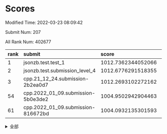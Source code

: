# Scores

Modified Time: 2022-03-23 08:09:42

Submit Num: 207

All Rank Num: 402677

| rank |               submit               |       score        |       sigma        | pk_num |
| :--- | :--------------------------------- | :----------------- | :----------------- | :----- |
| 1    | jsonzb.test.test_1                 | 1012.7362344052066 | 0.7989740651954336 | 7782   |
| 2    | jsonzb.test.submission_level_4     | 1012.6776291518355 | 0.8056733987541287 | 7788   |
| 3    | cpp.21_12_24.submission-2b2ea0d7   | 1012.2693102272162 | 0.7873236612506733 | 7781   |
| 54   | cpp.2022_01_09.submission-5b0e3de2 | 1004.9502942904463 | 0.7129715688309849 | 7784   |
| 61   | cpp.2022_01_09.submission-816672bd | 1004.0932135301593 | 0.7112559573029454 | 7783   |


<details>
<summary>全部</summary>

| rank |                 submit                 |       score        |       sigma        | pk_num |
| :--- | :------------------------------------- | :----------------- | :----------------- | :----- |
| 1    | jsonzb.test.test_1                     | 1012.7362344052066 | 0.7989740651954336 | 7782   |
| 2    | jsonzb.test.submission_level_4         | 1012.6776291518355 | 0.8056733987541287 | 7788   |
| 3    | cpp.21_12_24.submission-2b2ea0d7       | 1012.2693102272162 | 0.7873236612506733 | 7781   |
| 4    | gobigger.level_3.submission_level_3_4  | 1011.6036299317677 | 0.7672181017786979 | 7783   |
| 5    | gobigger.level_3.submission_level_3_30 | 1011.2090982339331 | 0.7559009598787869 | 7783   |
| 6    | gobigger.level_3.submission_level_3_24 | 1011.1375003171198 | 0.7860712188367092 | 7781   |
| 7    | gobigger.level_3.submission_level_3_1  | 1011.037894772274  | 0.7619906263836392 | 7776   |
| 8    | gobigger.level_3.submission_level_3_5  | 1010.9397010689049 | 0.7693851833959479 | 7780   |
| 9    | gobigger.level_3.submission_level_3_29 | 1010.8335178162775 | 0.7583630468977082 | 7784   |
| 10   | gobigger.level_3.submission_level_3_36 | 1010.7390059812445 | 0.7492830301591306 | 7780   |
| 11   | gobigger.level_3.submission_level_3_43 | 1010.697503326231  | 0.7822222439189068 | 7786   |
| 12   | gobigger.level_3.submission_level_3_34 | 1010.6926744809094 | 0.7647517482028878 | 7779   |
| 13   | gobigger.level_3.submission_level_3_3  | 1010.639999932368  | 0.7666798314065809 | 7780   |
| 14   | gobigger.level_3.submission_level_3_42 | 1010.5821605834803 | 0.7474793012016322 | 7776   |
| 15   | gobigger.level_3.submission_level_3_0  | 1010.4766689828839 | 0.7717568562750761 | 7781   |
| 16   | gobigger.level_3.submission_level_3_32 | 1010.4131087429506 | 0.7565252448731756 | 7776   |
| 17   | gobigger.level_3.submission_level_3_45 | 1010.3633632835508 | 0.7549735831209272 | 7781   |
| 18   | gobigger.level_3.submission_level_3_16 | 1010.3348596023081 | 0.7535237695799155 | 7776   |
| 19   | gobigger.level_3.submission_level_3_25 | 1010.3116479400413 | 0.7679730294998015 | 7786   |
| 20   | gobigger.level_3.submission_level_3_14 | 1010.2906393899706 | 0.7466261536292025 | 7776   |
| 21   | gobigger.level_3.submission_level_3_19 | 1010.2586636140563 | 0.7680202034250705 | 7775   |
| 22   | gobigger.level_3.submission_level_3_46 | 1010.1827739245186 | 0.7623701274114107 | 7785   |
| 23   | gobigger.level_3.submission_level_3_27 | 1010.1728341199356 | 0.7399304019034306 | 7775   |
| 24   | gobigger.level_3.submission_level_3_11 | 1010.1489175486032 | 0.771176113718753  | 7772   |
| 25   | gobigger.level_3.submission_level_3_15 | 1010.1131771457825 | 0.7635305062869927 | 7784   |
| 26   | gobigger.level_3.submission_level_3_48 | 1010.0764628229844 | 0.7639779497265626 | 7778   |
| 27   | gobigger.level_3.submission_level_3_20 | 1010.0724414126679 | 0.7684585244909716 | 7780   |
| 28   | gobigger.level_3.submission_level_3_23 | 1010.0095788861244 | 0.7317227747255051 | 7783   |
| 29   | gobigger.level_3.submission_level_3_40 | 1009.9917450445304 | 0.7680782005534696 | 7784   |
| 30   | gobigger.level_3.submission_level_3_37 | 1009.9649363514918 | 0.7828564238468873 | 7782   |
| 31   | gobigger.level_3.submission_level_3_9  | 1009.8892661738572 | 0.7818685970994382 | 7781   |
| 32   | gobigger.level_3.submission_level_3_39 | 1009.8758852955377 | 0.7587578827921235 | 7781   |
| 33   | gobigger.level_3.submission_level_3_10 | 1009.8729020926331 | 0.7557282930036299 | 7783   |
| 34   | gobigger.level_3.submission_level_3_49 | 1009.8518282715552 | 0.7453380702532453 | 7784   |
| 35   | gobigger.level_3.submission_level_3_12 | 1009.8492953764154 | 0.7499253692491773 | 7784   |
| 36   | gobigger.level_3.submission_level_3_41 | 1009.846708940482  | 0.7440747884509827 | 7780   |
| 37   | gobigger.level_3.submission_level_3_35 | 1009.8262935026693 | 0.743708699365881  | 7781   |
| 38   | gobigger.level_3.submission_level_3_33 | 1009.7494195074735 | 0.7640261328687968 | 7781   |
| 39   | gobigger.level_3.submission_level_3_22 | 1009.6614167219772 | 0.7581264414071209 | 7778   |
| 40   | gobigger.level_3.submission_level_3_6  | 1009.6578603984645 | 0.7427975254656539 | 7784   |
| 41   | gobigger.level_3.submission_level_3_44 | 1009.4904537006145 | 0.7655129607241411 | 7785   |
| 42   | gobigger.level_3.submission_level_3_21 | 1009.2543177951169 | 0.7511817605237222 | 7780   |
| 43   | gobigger.level_3.submission_level_3_28 | 1009.1937687424706 | 0.7384242734362808 | 7786   |
| 44   | gobigger.level_3.submission_level_3_18 | 1009.1305760256189 | 0.7562972681586323 | 7780   |
| 45   | gobigger.level_3.submission_level_3_31 | 1009.1207396593996 | 0.730413146617703  | 7786   |
| 46   | gobigger.level_3.submission_level_3_26 | 1009.1185034962409 | 0.742223765008248  | 7782   |
| 47   | gobigger.level_3.submission_level_3_2  | 1009.0638936867023 | 0.7429256700801194 | 7783   |
| 48   | gobigger.level_3.submission_level_3_7  | 1009.050645205416  | 0.7512574246007043 | 7784   |
| 49   | gobigger.level_3.submission_level_3_8  | 1008.9922842790409 | 0.7639885700986786 | 7780   |
| 50   | gobigger.level_3.submission_level_3_38 | 1008.9765773732363 | 0.7349950290170203 | 7782   |
| 51   | gobigger.level_3.submission_level_3_17 | 1008.965957225508  | 0.757573689655964  | 7783   |
| 52   | gobigger.level_3.submission_level_3_47 | 1008.9389600247396 | 0.7487412247950991 | 7784   |
| 53   | gobigger.level_3.submission_level_3_13 | 1008.8474400770804 | 0.750241565103926  | 7781   |
| 54   | cpp.2022_01_09.submission-5b0e3de2     | 1004.9502942904463 | 0.7129715688309849 | 7784   |
| 55   | gobigger.level_1.submission_level_1_26 | 1004.6300902491571 | 0.7223751848523274 | 7781   |
| 56   | gobigger.level_1.submission_level_1_19 | 1004.4796846015787 | 0.718931166110982  | 7788   |
| 57   | gobigger.level_1.submission_level_1_12 | 1004.467679675784  | 0.7276687400805306 | 7776   |
| 58   | gobigger.level_1.submission_level_1_43 | 1004.307858159946  | 0.7276596165680723 | 7781   |
| 59   | gobigger.level_1.submission_level_1_35 | 1004.2782135415123 | 0.7247906701082352 | 7783   |
| 60   | gobigger.level_1.submission_level_1_30 | 1004.2026705078678 | 0.7243220074662813 | 7783   |
| 61   | cpp.2022_01_09.submission-816672bd     | 1004.0932135301593 | 0.7112559573029454 | 7783   |
| 62   | gobigger.level_1.submission_level_1_44 | 1004.066455689667  | 0.7323419807795679 | 7781   |
| 63   | gobigger.level_1.submission_level_1_42 | 1003.9548552941822 | 0.7184116958497463 | 7780   |
| 64   | gobigger.level_1.submission_level_1_45 | 1003.9345685932266 | 0.7102845735315642 | 7781   |
| 65   | gobigger.level_1.submission_level_1_7  | 1003.9305295680604 | 0.7193703885786753 | 7779   |
| 66   | gobigger.level_1.submission_level_1_41 | 1003.7580342625282 | 0.7083052789265589 | 7779   |
| 67   | gobigger.level_1.submission_level_1_1  | 1003.750948041043  | 0.7178142751012156 | 7781   |
| 68   | gobigger.level_1.submission_level_1_23 | 1003.7286392604484 | 0.7081411922110799 | 7779   |
| 69   | gobigger.level_1.submission_level_1_18 | 1003.6334395301532 | 0.7149533416568481 | 7784   |
| 70   | gobigger.level_1.submission_level_1_2  | 1003.5788598283882 | 0.7123080292276739 | 7788   |
| 71   | gobigger.level_1.submission_level_1_3  | 1003.5675970684538 | 0.7077240392769241 | 7783   |
| 72   | gobigger.level_1.submission_level_1_38 | 1003.5254918907015 | 0.7213436848060693 | 7777   |
| 73   | gobigger.level_1.submission_level_1_0  | 1003.4790481509747 | 0.7153485981594562 | 7780   |
| 74   | gobigger.level_1.submission_level_1_29 | 1003.4327764440228 | 0.7219083109947091 | 7784   |
| 75   | gobigger.level_1.submission_level_1_15 | 1003.3696150042897 | 0.7249847395171103 | 7783   |
| 76   | gobigger.level_1.submission_level_1_4  | 1003.3584642478231 | 0.7049954827310627 | 7781   |
| 77   | gobigger.level_1.submission_level_1_32 | 1003.345873086639  | 0.7242861852361033 | 7779   |
| 78   | gobigger.level_1.submission_level_1_34 | 1003.2968529289647 | 0.7280082636051465 | 7782   |
| 79   | gobigger.level_1.submission_level_1_33 | 1003.2627183652388 | 0.7082101522330396 | 7783   |
| 80   | gobigger.level_1.submission_level_1_11 | 1003.1531309638538 | 0.7099401408671644 | 7781   |
| 81   | gobigger.level_1.submission_level_1_20 | 1003.1521600077267 | 0.717260266542848  | 7784   |
| 82   | gobigger.level_1.submission_level_1_14 | 1003.1445991920349 | 0.709700924888453  | 7784   |
| 83   | gobigger.level_1.submission_level_1_40 | 1003.1438177186855 | 0.7125717542394078 | 7779   |
| 84   | gobigger.level_1.submission_level_1_8  | 1003.1300371647075 | 0.7015518401305533 | 7778   |
| 85   | gobigger.level_1.submission_level_1_47 | 1003.1144825669326 | 0.7233761338910507 | 7782   |
| 86   | gobigger.level_1.submission_level_1_49 | 1003.0547673539721 | 0.7105092629675287 | 7785   |
| 87   | gobigger.level_1.submission_level_1_9  | 1003.0185135907095 | 0.703470468618152  | 7784   |
| 88   | gobigger.level_1.submission_level_1_5  | 1002.9909632737204 | 0.7195198704820366 | 7780   |
| 89   | gobigger.level_1.submission_level_1_48 | 1002.9303130311041 | 0.7041273469709607 | 7782   |
| 90   | gobigger.level_1.submission_level_1_27 | 1002.9160580467238 | 0.7241267375654254 | 7786   |
| 91   | gobigger.level_1.submission_level_1_10 | 1002.9052931610076 | 0.713974292098803  | 7782   |
| 92   | gobigger.level_1.submission_level_1_37 | 1002.855987491086  | 0.7219864845877907 | 7785   |
| 93   | gobigger.level_1.submission_level_1_36 | 1002.833610523777  | 0.7141807316972062 | 7783   |
| 94   | gobigger.level_1.submission_level_1_22 | 1002.8292469366236 | 0.7208795688243922 | 7780   |
| 95   | gobigger.level_1.submission_level_1_17 | 1002.7425619569225 | 0.7133555247394912 | 7784   |
| 96   | gobigger.level_1.submission_level_1_21 | 1002.7374911107332 | 0.7210327579783211 | 7781   |
| 97   | gobigger.level_1.submission_level_1_28 | 1002.6775011659465 | 0.7112112779135014 | 7780   |
| 98   | gobigger.level_1.submission_level_1_39 | 1002.6648403712361 | 0.713949315771773  | 7781   |
| 99   | gobigger.level_1.submission_level_1_13 | 1002.5243022155875 | 0.7172887123680814 | 7780   |
| 100  | gobigger.level_1.submission_level_1_25 | 1002.4225269468625 | 0.7151276095558361 | 7784   |
| 101  | gobigger.level_1.submission_level_1_31 | 1002.3885636803801 | 0.7045385774490508 | 7779   |
| 102  | gobigger.level_1.submission_level_1_24 | 1002.3746658812667 | 0.7065219074692524 | 7780   |
| 103  | gobigger.level_1.submission_level_1_16 | 1002.1875829905111 | 0.7061418133139776 | 7781   |
| 104  | gobigger.level_1.submission_level_1_46 | 1001.9886293943719 | 0.7114695204953605 | 7777   |
| 105  | gobigger.level_1.submission_level_1_6  | 1001.789402305041  | 0.7028598536742783 | 7780   |
| 106  | gobigger.random.submission_random_15   | 997.7324851604466  | 0.7250909548547692 | 7774   |
| 107  | gobigger.random.submission_random_27   | 996.9271698611467  | 0.7192548201577176 | 7783   |
| 108  | gobigger.random.submission_random_28   | 996.9209102440975  | 0.7214374033957552 | 7784   |
| 109  | gobigger.random.submission_random_2    | 996.8159453785717  | 0.7205254932750743 | 7778   |
| 110  | gobigger.random.submission_random_21   | 996.8038064911556  | 0.714456024948059  | 7773   |
| 111  | gobigger.random.submission_random_32   | 996.7741823995784  | 0.7159050239492778 | 7779   |
| 112  | gobigger.random.submission_random_19   | 996.7514841789297  | 0.7131007304661592 | 7782   |
| 113  | gobigger.random.submission_random_22   | 996.7329564932819  | 0.7087215294167902 | 7774   |
| 114  | gobigger.random.submission_random_45   | 996.721333325076   | 0.7104608530689565 | 7783   |
| 115  | gobigger.random.submission_random_47   | 996.6675776722061  | 0.694903198007968  | 7779   |
| 116  | gobigger.random.submission_random_3    | 996.637413674382   | 0.7151547393531767 | 7783   |
| 117  | gobigger.random.submission_random_17   | 996.6344945741288  | 0.7088414864855838 | 7785   |
| 118  | gobigger.random.submission_random_40   | 996.6189907744617  | 0.7209738113640421 | 7784   |
| 119  | gobigger.random.submission_random_24   | 996.5986287400619  | 0.708742588106689  | 7781   |
| 120  | gobigger.random.submission_random_29   | 996.4730112083076  | 0.7138556886425933 | 7788   |
| 121  | gobigger.random.submission_random_0    | 996.4701483994121  | 0.7114957953749145 | 7781   |
| 122  | gobigger.random.submission_random_25   | 996.4618557145271  | 0.7000487514072259 | 7773   |
| 123  | gobigger.random.submission_random_1    | 996.4194438277008  | 0.6986819585121623 | 7782   |
| 124  | gobigger.random.submission_random_7    | 996.4174845751569  | 0.7103877159841828 | 7779   |
| 125  | gobigger.random.submission_random_31   | 996.3826759959176  | 0.7072670347674521 | 7775   |
| 126  | gobigger.random.submission_random_20   | 996.378205078801   | 0.7094602582451112 | 7780   |
| 127  | gobigger.random.submission_random_12   | 996.3456355427483  | 0.7185732196904537 | 7781   |
| 128  | gobigger.random.submission_random_26   | 996.3276328758774  | 0.7097281377401629 | 7780   |
| 129  | gobigger.random.submission_random_41   | 996.2296960707606  | 0.7129151549646707 | 7782   |
| 130  | gobigger.random.submission_random_33   | 996.1413335277697  | 0.7043461181800498 | 7779   |
| 131  | gobigger.random.submission_random_11   | 996.1319494964976  | 0.7156729353714637 | 7782   |
| 132  | gobigger.random.submission_random_6    | 996.0938610375023  | 0.7191800829343882 | 7781   |
| 133  | gobigger.random.submission_random_5    | 996.0894598193986  | 0.7102002850640907 | 7785   |
| 134  | gobigger.random.submission_random_42   | 996.0499639677167  | 0.7066042666863384 | 7784   |
| 135  | gobigger.random.submission_random_44   | 996.0383565726338  | 0.7083475977069733 | 7784   |
| 136  | gobigger.random.submission_random_36   | 996.0322580297973  | 0.7110111714200446 | 7780   |
| 137  | gobigger.random.submission_random_23   | 996.0221476679956  | 0.7125047714124483 | 7782   |
| 138  | gobigger.random.submission_random_10   | 996.0038846952245  | 0.710010302006596  | 7778   |
| 139  | gobigger.random.submission_random_4    | 995.8817723535265  | 0.7185940944518899 | 7783   |
| 140  | gobigger.random.submission_random_14   | 995.8133511159284  | 0.7127440157547843 | 7781   |
| 141  | gobigger.random.submission_random_9    | 995.7554300924653  | 0.7131454043673773 | 7783   |
| 142  | gobigger.random.submission_random_18   | 995.7151010455293  | 0.7087354739777499 | 7782   |
| 143  | gobigger.random.submission_random_43   | 995.7052926569746  | 0.7176935390485412 | 7781   |
| 144  | gobigger.random.submission_random_49   | 995.6703047991891  | 0.7091411765941789 | 7783   |
| 145  | gobigger.random.submission_random_16   | 995.6678531895053  | 0.7282005411033243 | 7783   |
| 146  | gobigger.random.submission_random_48   | 995.6425434979878  | 0.7195188127906593 | 7780   |
| 147  | gobigger.random.submission_random_38   | 995.5886293240194  | 0.7123167147426973 | 7778   |
| 148  | gobigger.random.submission_random_35   | 995.4389958502327  | 0.7263242675501651 | 7777   |
| 149  | gobigger.random.submission_random_8    | 995.3808292420484  | 0.7409510640892731 | 7779   |
| 150  | gobigger.random.submission_random_13   | 995.2949201446022  | 0.7090421143131034 | 7783   |
| 151  | gobigger.random.submission_random_37   | 995.2052849177167  | 0.7137965656987376 | 7782   |
| 152  | gobigger.random.submission_random_39   | 995.1153570510199  | 0.7040636162341154 | 7775   |
| 153  | gobigger.random.submission_random_46   | 994.824200825448   | 0.7197365478053325 | 7786   |
| 154  | gobigger.random.submission_random_34   | 994.8092309305088  | 0.7163819998712715 | 7779   |
| 155  | gobigger.random.submission_random_30   | 994.5541748019477  | 0.7287199677489481 | 7783   |
| 156  | gobigger.level_2.submission_level_2_35 | 994.1614299412469  | 0.7314124145929815 | 7782   |
| 157  | gobigger.level_2.submission_level_2_3  | 993.8917812577491  | 0.7343366633314042 | 7781   |
| 158  | gobigger.level_2.submission_level_2_0  | 993.8115318503029  | 0.7228699738339635 | 7784   |
| 159  | gobigger.level_2.submission_level_2_2  | 993.6887417912446  | 0.7223267425149743 | 7783   |
| 160  | gobigger.level_2.submission_level_2_13 | 993.6586888979052  | 0.732953242695834  | 7782   |
| 161  | gobigger.level_2.submission_level_2_44 | 993.5997274068893  | 0.7298688947035534 | 7775   |
| 162  | gobigger.level_2.submission_level_2_41 | 993.3575307047042  | 0.7361834405322502 | 7783   |
| 163  | gobigger.level_2.submission_level_2_12 | 993.3140667141073  | 0.7249529137565803 | 7785   |
| 164  | gobigger.level_2.submission_level_2_23 | 993.043403603292   | 0.7339836594062371 | 7774   |
| 165  | gobigger.level_2.submission_level_2_16 | 993.0194631084314  | 0.7502059086855195 | 7777   |
| 166  | gobigger.level_2.submission_level_2_33 | 992.9456580755797  | 0.7533474092281774 | 7780   |
| 167  | gobigger.level_2.submission_level_2_19 | 992.9446854150035  | 0.7431087001843285 | 7782   |
| 168  | gobigger.level_2.submission_level_2_7  | 992.8346307700394  | 0.741830668507474  | 7778   |
| 169  | gobigger.level_2.submission_level_2_49 | 992.6301786401968  | 0.7449347219314596 | 7782   |
| 170  | gobigger.level_2.submission_level_2_32 | 992.610339182353   | 0.736712641921996  | 7783   |
| 171  | gobigger.level_2.submission_level_2_14 | 992.532293482325   | 0.7410022341970355 | 7783   |
| 172  | gobigger.level_2.submission_level_2_27 | 992.464620093882   | 0.7418032126310722 | 7778   |
| 173  | gobigger.level_2.submission_level_2_38 | 992.4338171502474  | 0.7206583015500867 | 7785   |
| 174  | gobigger.level_2.submission_level_2_1  | 992.2197148574309  | 0.7446818302097552 | 7784   |
| 175  | gobigger.level_2.submission_level_2_45 | 992.1395385574124  | 0.743127352939222  | 7782   |
| 176  | gobigger.level_2.submission_level_2_15 | 991.9897477484096  | 0.7514345374391438 | 7782   |
| 177  | gobigger.level_2.submission_level_2_21 | 991.9769247022658  | 0.7411613467997362 | 7780   |
| 178  | gobigger.level_2.submission_level_2_22 | 991.932714770123   | 0.743616263558888  | 7786   |
| 179  | gobigger.level_2.submission_level_2_9  | 991.9293874704285  | 0.7342843255788806 | 7781   |
| 180  | gobigger.level_2.submission_level_2_10 | 991.9111281750321  | 0.7391026531637503 | 7779   |
| 181  | gobigger.level_2.submission_level_2_20 | 991.8394685796814  | 0.7417702271307435 | 7776   |
| 182  | gobigger.level_2.submission_level_2_4  | 991.8263510461633  | 0.748766200573904  | 7779   |
| 183  | gobigger.level_2.submission_level_2_18 | 991.7532834652602  | 0.7569645699119326 | 7784   |
| 184  | gobigger.level_2.submission_level_2_31 | 991.613600423065   | 0.7374965759668657 | 7784   |
| 185  | gobigger.level_2.submission_level_2_47 | 991.5915606502826  | 0.7566050286504518 | 7780   |
| 186  | gobigger.level_2.submission_level_2_46 | 991.5834117549098  | 0.7606379321331785 | 7784   |
| 187  | gobigger.level_2.submission_level_2_48 | 991.5662081618309  | 0.7315084549698745 | 7781   |
| 188  | gobigger.level_2.submission_level_2_25 | 991.5180620704663  | 0.7561174724336042 | 7784   |
| 189  | gobigger.level_2.submission_level_2_36 | 991.5053126041165  | 0.7512639260049803 | 7782   |
| 190  | gobigger.level_2.submission_level_2_28 | 991.4753849432766  | 0.7609037805907918 | 7780   |
| 191  | gobigger.level_2.submission_level_2_26 | 991.4336028723666  | 0.7413900273736499 | 7777   |
| 192  | gobigger.level_2.submission_level_2_30 | 991.4311182882909  | 0.7445277116645237 | 7787   |
| 193  | gobigger.level_2.submission_level_2_42 | 991.3580226743039  | 0.7491840962728934 | 7778   |
| 194  | gobigger.level_2.submission_level_2_24 | 991.2257228508354  | 0.7624195282353899 | 7778   |
| 195  | gobigger.level_2.submission_level_2_8  | 991.2068696808622  | 0.7708484657183189 | 7780   |
| 196  | gobigger.level_2.submission_level_2_17 | 991.0963962639447  | 0.7404901717082436 | 7778   |
| 197  | gobigger.level_2.submission_level_2_29 | 991.0787961815828  | 0.7542632860715535 | 7775   |
| 198  | gobigger.level_2.submission_level_2_39 | 991.0134624262323  | 0.743447642966479  | 7786   |
| 199  | gobigger.level_2.submission_level_2_6  | 990.9986363229215  | 0.7412125319680103 | 7781   |
| 200  | gobigger.level_2.submission_level_2_37 | 990.924628965649   | 0.7346587822164372 | 7784   |
| 201  | gobigger.level_2.submission_level_2_5  | 990.9202236353943  | 0.7401871526075935 | 7785   |
| 202  | gobigger.level_2.submission_level_2_11 | 990.7756070927209  | 0.7618282282282811 | 7776   |
| 203  | gobigger.level_2.submission_level_2_43 | 990.5209919934272  | 0.7641223311080001 | 7781   |
| 204  | gobigger.level_2.submission_level_2_34 | 990.3913596413672  | 0.755109407872822  | 7780   |
| 205  | gobigger.level_2.submission_level_2_40 | 989.9580259738495  | 0.7629753124672582 | 7784   |
| 206  | gobigger.none.submission_none_0        | 978.3039827742653  | 1.210703999671129  | 7784   |
| 207  | gobigger.none.submission_none_1        | 976.4339259805244  | 1.4257077862445322 | 7785   |

</details>